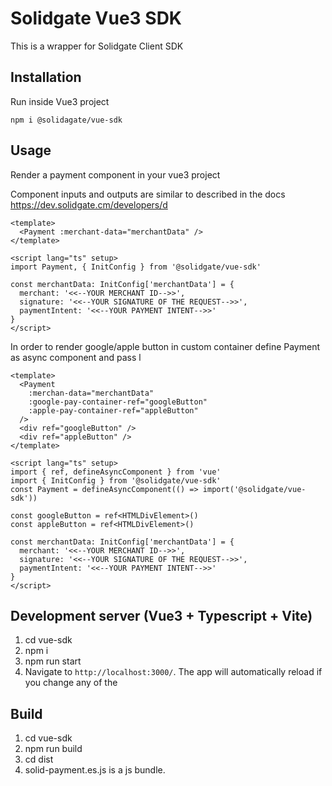 # Solidgate Vue3 SDK

This is a wrapper for Solidgate Client SDK

## Installation

Run inside Vue3 project

```
npm i @solidagate/vue-sdk
``` 

## Usage
Render a payment component in your vue3 project

Component inputs and outputs are similar to described in the docs https://dev.solidgate.cm/developers/d
```vue
<template>
  <Payment :merchant-data="merchantData" />
</template>

<script lang="ts" setup>
import Payment, { InitConfig } from '@solidgate/vue-sdk'

const merchantData: InitConfig['merchantData'] = {
  merchant: '<<--YOUR MERCHANT ID-->>',
  signature: '<<--YOUR SIGNATURE OF THE REQUEST-->>',
  paymentIntent: '<<--YOUR PAYMENT INTENT-->>'
}
</script>
```

In order to render google/apple button in custom container define Payment as async component and pass l
```vue
<template>
  <Payment
    :merchan-data="merchantData"
    :google-pay-container-ref="googleButton"
    :apple-pay-container-ref="appleButton"
  />
  <div ref="googleButton" />
  <div ref="appleButton" />
</template>

<script lang="ts" setup>
import { ref, defineAsyncComponent } from 'vue'
import { InitConfig } from '@solidgate/vue-sdk'
const Payment = defineAsyncComponent(() => import('@solidgate/vue-sdk'))

const googleButton = ref<HTMLDivElement>()
const appleButton = ref<HTMLDivElement>()

const merchantData: InitConfig['merchantData'] = {
  merchant: '<<--YOUR MERCHANT ID-->>',
  signature: '<<--YOUR SIGNATURE OF THE REQUEST-->>',
  paymentIntent: '<<--YOUR PAYMENT INTENT-->>'
}
</script>
```

## Development server (Vue3 + Typescript + Vite)

1. cd vue-sdk
2. npm i
3. npm run start
4. Navigate to `http://localhost:3000/`. The app will automatically reload if you change any of the 

## Build

1. cd vue-sdk
2. npm run build
3. cd dist
4. solid-payment.es.js is a js bundle.


